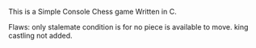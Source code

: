 
This is a Simple Console Chess game Written in C.

Flaws:
only stalemate condition is for no piece is available to move.
king castling not added.

